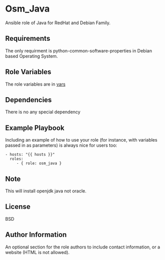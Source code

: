 Osm_Java
=========

Ansible role of Java for RedHat and Debian Family.

Requirements
------------
The only requirment is python-common-software-properties in Debian based Operating System.

Role Variables
--------------
The role variables are in [vars](https://github.com/opstree-ansible/osm_java/blob/release-1.0/vars/main.yml)

Dependencies
------------

There is no any special dependency

Example Playbook
----------------

Including an example of how to use your role (for instance, with variables passed in as parameters) is always nice for users too:

    - hosts: "{{ hosts }}"
      roles:
         - { role: osm_java }

Note
--------

This will install openjdk java not oracle.

License
-------

BSD

Author Information
------------------

An optional section for the role authors to include contact information, or a website (HTML is not allowed).
